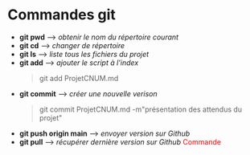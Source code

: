 # Commandes git 

* **git pwd**  --> *obtenir le nom du répertoire courant*
* **git cd** --> *changer de répertoire*
* **git ls** --> *liste tous les fichiers du projet* 
* **git add** --> *ajouter le script à l'index*
  > git add ProjetCNUM.md
* **git commit** --> *créer une nouvelle verison*
  > git commit ProjetCNUM.md -m"présentation des attendus du projet"
* **git push origin main** --> *envoyer version sur Github*
* **git pull** --> *récupérer dernière version sur Github*
<span style="color:red">Commande</span>
